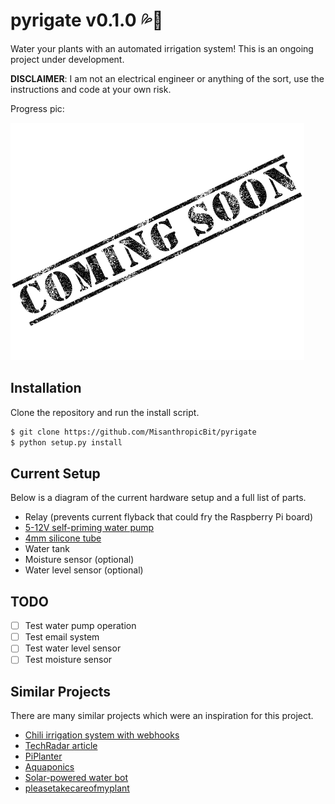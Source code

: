 # pyrigate v0.1.0 💦🌱

Water your plants with an automated irrigation system! This is an ongoing
project under development.

**DISCLAIMER**: I am not an electrical engineer or anything of the sort, use
the instructions and code at your own risk.

Progress pic:

![Progress pic](/coming_soon.png)

## Installation

Clone the repository and run the install script.

```bash
$ git clone https://github.com/MisanthropicBit/pyrigate
$ python setup.py install
```

## Current Setup

Below is a diagram of the current hardware setup and a full list of parts.

* Relay (prevents current flyback that could fry the Raspberry Pi board)
* [5-12V self-priming water pump](https://www.ebay.com/itm/172845971977)
* [4mm silicone tube](https://www.ebay.com/itm/142324532992)
* Water tank
* Moisture sensor (optional)
* Water level sensor (optional)

## TODO

- [ ] Test water pump operation
- [ ] Test email system
- [ ] Test water level sensor
- [ ] Test moisture sensor

## Similar Projects

There are many similar projects which were an inspiration for this project.

* [Chili irrigation system with webhooks](https://blog.serverdensity.com/automatically-watering-your-plants-with-sensors-a-pi-and-webhooks/)
* [TechRadar article](http://www.techradar.com/how-to/computing/how-to-automatically-water-your-plants-with-the-raspberry-pi-1315059)
* [PiPlanter](http://www.esologic.com/piplanter-a-plant-growth-automator/)
* [Aquaponics](https://github.com/matthewh415/PiPonics)
* [Solar-powered water bot](https://github.com/mistylackie/solar-water-bot)
* [pleasetakecareofmyplant](https://github.com/tylerjaywood/pleasetakecareofmyplant)
